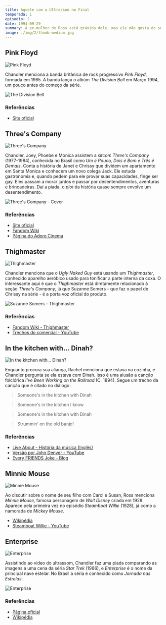 ```yaml
---
title: Aquele com o Ultrassom no Final
temporada: 1
episodio: 2
date: 1994-09-29
summary: A ex-mulher de Ross está grávida dele, mas ele não gosta do sobrenome que ela escolheu para o bebê.
image: ./img/2/thumb-medium.jpg
---
```


## Pink Floyd

![Pink Floyd](./img/2/pink-floyd.png)

<cena>
  <chandler
    original="- ...before Pink Floyd comes out."
    traducao="- ...antes do show do Pink Floyd."
    ></chandler>
</cena>

Chandler menciona a banda britânica de rock progressivo *Pink Floyd*, formada
em 1965. A banda lança o albúm *The Division Bell* em Março 1994, um pouco
antes do começo da série.

![The Division Bell](./img/2/the-division-bell.jpg)

### Referências

- [Site oficial](https://www.pinkfloyd.com/)

## Three's Company

![Three's Company](./img/2/threes-company.png)

<cena>
  <chandler
    original="- I think this is the episode of Three's Company where's there's some kind
of misunderstanding."
    traducao="- Acho que este é o episódio de Three's Company onde há um mal-entendido."
  ></chandler>
  <phoebe
    original="- Then I've already seen this one."
    traducao="- Então, eu já vi."
  ></phoebe>
</cena>

Chandler, Joey, Phoebe e Monica assistem a *sitcom* *Three's Company* (1977-1984),
conhecida no Brasil como *Um é Pouco, Dois é Bom e Três é Demais*. Conta a história
de Janet e Chrissy que dividem um apartamento em Santa Monica e conhecem um novo
colega Jack. Ele estuda gastronomia e, quando pedem para ele provar suas capacidades,
finge ser gay. Eles passam a morar juntos e passar por desentendimentos, aventuras
e brincadeiras. Daí a piada, o *plot* da história quase sempre envolve um desentendimento.

![Three's Company - Cover](./img/2/threes-company-cover.jpg)

### Referências

- [Site oficial](http://www.threescompany.com/)
- [Fandom Wiki](https://threescompany.fandom.com/wiki/Three%27s_Company)
- [Página do Adoro Cinema](http://www.adorocinema.com/series/serie-387/foto-detalhada/?cmediafile=21161912)

## Thighmaster

![Thighmaster](./img/2/thighmaster.png)

<cena>
  <chandler
    original="- Ugly Naked Guy got a Thighmaster."
    traducao="- Peladão feio fazendo exercício!"
  ></chandler>
</cena>

Chandler menciona que o *Ugly Naked Guy* está usando um *Thighmaster*, conhecido
aparelho aeróbico usado para tonificar a parte interna da coxa. O interessante
aqui é que o *Thighmaster* está diretamente relacionado à seção *Three's Company*,
já que Suzanne Somers - que faz o papel de Chrissy na série - é a porta voz
oficial do produto.

![Suzanne Somers - Thighmaster](./img/2/suzanne-somers-thighmaster.jpg)

### Referências

- [Fandom Wiki - Thighmaster](https://threescompany.fandom.com/wiki/Suzanne_Somers#Spokeswoman_for_Thighmaster)
- [Trechos do comercial - YouTube](https://www.youtube.com/watch?v=2yVeef8AnYI)


## In the kitchen with... Dinah?

![In the kitchen with... Dinah?](./img/2/kitchen-with-dinah.png)

<cena>
  <rachel
    original="- I know I had it when I was in the kitchen with..."
    traducao="- Sei que estava com ela na cozinha com..."
  ></rachel>
  <chandler
    original="- Dinah?"
    traducao="- Dinah?"
  ></chandler>
</cena>

Enquanto procura sua aliança, Rachel menciona que estava na cozinha, e Chandler
pergunta se ela estava com Dinah. Isso é uma alusão a canção folclórica
*I've Been Working on the Railroad* (C. 1894). Segue um trecho da canção que
é citado no diálogo:

> Someone's in the kitchen with Dinah

> Someone's in the kitchen I know

> Someone's in the kitchen with Dinah

> Strummin' on the old banjo!

### Referências

- [Live About - História da música (Inglês)](https://www.liveabout.com/ive-been-working-on-the-railroad-traditional-1322525)
- [Versão por John Denver - YouTube](https://www.youtube.com/watch?v=AAI6wjXEV6g)
- [Every FRIENDS Joke - Blog](https://every-friends-joke.blogspot.com/2017/06/when-i-was-in-kitchen-with-dinah.html)

## Minnie Mouse

![Minnie Mouse](./img/2/minnie-mouse.png)

<cena>
  <dialogo
    :imagem="require('~/assets/img/carol-1.png')"
    personagem="Carol"
    original="- Minnie, if it's a girl."
    traducao="- Minnie, se for menina.">
  </dialogo>
  <ross
    original="- As in Mouse?"
    traducao="- Minnie Mouse?">
  </ross>
</cena>

Ao discutir sobre o nome de seu filho com Carol e Susan, Ross menciona *Minnie Mouse,*
famosa personagem de *Walt Disney* criada em 1928. Aparece pela primeira vez no
episódio *Steamboat Willie* (1928), já como a namorada de *Mickey Mouse*.

- [Wikipédia](https://pt.wikipedia.org/wiki/Minnie_Mouse)
- [Steamboat Willie - YouTube](https://www.youtube.com/watch?v=BBgghnQF6E4)

## Enterprise

![Enterprise](./img/2/enterprise.png)

<cena>
  <joey
    original="- What are we supposed to be seeing here?"
    traducao="- O que deveríamos ver?"
  ></joey>
  <chandler
    original="- I don't know, but I think it's about to attack the Enterprise."
    traducao="- Não sei, mas acho que vai atacar a Enterprise."
  ></chandler>
</cena>

Assistindo ao vídeo do ultrassom, Chandler faz uma piada comparando as imagens
a uma cena da séria *Star Trek* (1966), e *Enterprise* é o nome da principal nave estelar.
No Brasil a séria é conhecido como *Jornada nas Estrelas*.

![Enterprise](./img/2/enterprise-ship.jpg)

### Referências

- [Página oficial](https://intl.startrek.com/database_article/enterprise-nx-01)
- [Wikipédia](https://pt.wikipedia.org/wiki/USS_Enterprise_(Star_Trek))
